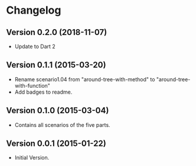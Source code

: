 # Changelog

## Version 0.2.0 (2018-11-07)

- Update to Dart 2

## Version 0.1.1 (2015-03-20)

- Rename scenario1.04 from "around-tree-with-method" to "around-tree-with-function"
- Add badges to readme.

## Version 0.1.0 (2015-03-04)

- Contains all scenarios of the five parts.

## Version 0.0.1 (2015-01-22)

- Initial Version.
